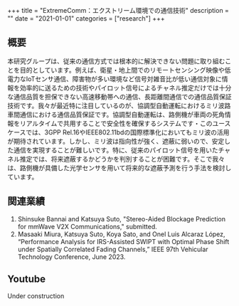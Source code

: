+++
title = "ExtremeComm：エクストリーム環境での通信技術"
description = ""
date = "2021-01-01"
categories = ["research"]
+++

## 概要
本研究グループは、従来の通信方式では根本的に解決できない問題に取り組むことを目的としています。例えば、衛星・地上間でのリモートセンシング映像や低電力なIoTセンサ通信、障害物が多い環境など信号対雑音比が低い通信対象に情報を効率的に送るための技術やパイロット信号によるチャネル推定だけでは十分な通信品質を担保できない高速移動帯への通信、長距離間通信での通信品質保証技術です。我々が最近特に注目しているのが、協調型自動運転におけるミリ波路車間通信における通信品質保証です。協調型自動運転は、路側機が車両の死角情報をリアルタイムで共用することで安全性を確保するシステムです・このユースケースでは、3GPP Rel.16やIEEE802.11bdの国際標準化においてもミリ波の活用が期待されています。しかし、ミリ波は指向性が強く、遮蔽に弱いので、安定した通信を実現することが難しいです。特に、従来のパイロット信号を用いたチャネル推定では、将来遮蔽するかどうかを判別することが困難です。そこで我々は、路側機が具備した光学センサを用いて将来的な遮蔽予測を行う手法を検討しています。

## 関連業績
1. Shinsuke Bannai and Katsuya Suto, "Stereo-Aided Blockage Prediction for mmWave V2X Communications," submitted.
2. Masaaki Miura, Katsuya Suto, Koya Sato, and Onel Luis Alcaraz López, “Performance Analysis for IRS-Assisted SWIPT with Optimal Phase Shift under Spatially Correlated Fading Channels,” IEEE 97th Vehicular Technology Conference, June 2023.


## Youtube
Under construction